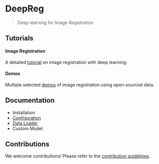 # DeepReg

> Deep learning for Image Registration

## Tutorials

#### Image Registration

A detailed [tutorial](tutorial/registration.md) on image registration with deep
learning.

#### Demos

Multiple selected [demos](tutorial/registration.md) of image registration using
open-sourced data.

## Documentation

- Installation
- [Configuration](tutorial/configuration.md)
- [Data Loader](tutorial/predefined_loader.md)
- Custom Model

## Contributions

We welcome contributions! Please refer to the
[contribution guidelines](CONTRIBUTING.md).
